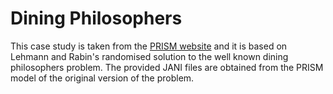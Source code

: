 Dining Philosophers
===================

This case study is taken from the <a href="http://www.prismmodelchecker.org/casestudies/phil.php" target="_blank">PRISM website</a> and it is based on Lehmann and Rabin's randomised solution to the well known dining philosophers problem. The provided JANI files are obtained from the PRISM model of the original version of the problem.